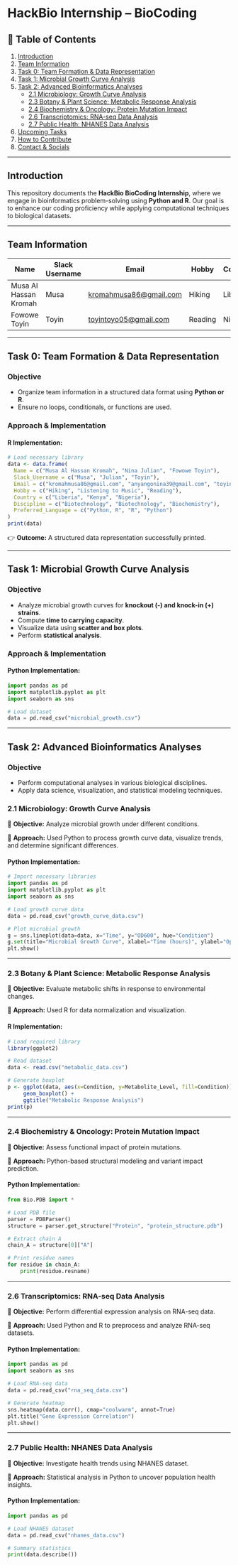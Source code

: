 # **HackBio Internship – BioCoding**

## **📌 Table of Contents**
1. [Introduction](#introduction)
2. [Team Information](#team-information)
3. [Task 0: Team Formation & Data Representation](#task-0-team-formation--data-representation)
4. [Task 1: Microbial Growth Curve Analysis](#task-1-microbial-growth-curve-analysis)
5. [Task 2: Advanced Bioinformatics Analyses](#task-2-advanced-bioinformatics-analyses)
   - [2.1 Microbiology: Growth Curve Analysis](#21-microbiology-growth-curve-analysis)
   - [2.3 Botany & Plant Science: Metabolic Response Analysis](#23-botany--plant-science-metabolic-response-analysis)
   - [2.4 Biochemistry & Oncology: Protein Mutation Impact](#24-biochemistry--oncology-protein-mutation-impact)
   - [2.6 Transcriptomics: RNA-seq Data Analysis](#26-transcriptomics-rna-seq-data-analysis)
   - [2.7 Public Health: NHANES Data Analysis](#27-public-health-nhanes-data-analysis)
6. [Upcoming Tasks](#upcoming-tasks)
7. [How to Contribute](#how-to-contribute)
8. [Contact & Socials](#contact--socials)

---

## **Introduction**
This repository documents the **HackBio BioCoding Internship**, where we engage in bioinformatics problem-solving using **Python and R**. Our goal is to enhance our coding proficiency while applying computational techniques to biological datasets.

---

## **Team Information**
| Name                     | Slack Username | Email                      | Hobby               | Country  | Discipline       | Preferred Language |
|--------------------------|---------------|----------------------------|----------------------|----------|-----------------|--------------------|
| Musa Al Hassan Kromah    | Musa          | kromahmusa86@gmail.com     | Hiking              | Liberia  | Biotechnology   | Python, R         |
| Fowowe Toyin             | Toyin         | toyintoyo05@gmail.com      | Reading             | Nigeria  | Biochemistry    | Python            |

---

## **Task 0: Team Formation & Data Representation**
### **Objective**
- Organize team information in a structured data format using **Python or R**.
- Ensure no loops, conditionals, or functions are used.

### **Approach & Implementation**
#### **R Implementation:**
```r
# Load necessary library
data <- data.frame(
  Name = c("Musa Al Hassan Kromah", "Nina Julian", "Fowowe Toyin"),
  Slack_Username = c("Musa", "Julian", "Toyin"),
  Email = c("kromahmusa86@gmail.com", "anyangonina39@gmail.com", "toyintoyo05@gmail.com"),
  Hobby = c("Hiking", "Listening to Music", "Reading"),
  Country = c("Liberia", "Kenya", "Nigeria"),
  Discipline = c("Biotechnology", "Biotechnology", "Biochemistry"),
  Preferred_Language = c("Python, R", "R", "Python")
)
print(data)
```

👉 **Outcome:** A structured data representation successfully printed.

---

## **Task 1: Microbial Growth Curve Analysis**
### **Objective**
- Analyze microbial growth curves for **knockout (-) and knock-in (+) strains**.
- Compute **time to carrying capacity**.
- Visualize data using **scatter and box plots**.
- Perform **statistical analysis**.

### **Approach & Implementation**
#### **Python Implementation:**
```python
import pandas as pd
import matplotlib.pyplot as plt
import seaborn as sns

# Load dataset
data = pd.read_csv("microbial_growth.csv")
```

---

## **Task 2: Advanced Bioinformatics Analyses**
### **Objective**
- Perform computational analyses in various biological disciplines.
- Apply data science, visualization, and statistical modeling techniques.

### **2.1 Microbiology: Growth Curve Analysis**
🔹 **Objective:** Analyze microbial growth under different conditions.

🔹 **Approach:** Used Python to process growth curve data, visualize trends, and determine significant differences.

#### **Python Implementation:**
```python
# Import necessary libraries
import pandas as pd
import matplotlib.pyplot as plt
import seaborn as sns

# Load growth curve data
data = pd.read_csv("growth_curve_data.csv")

# Plot microbial growth
g = sns.lineplot(data=data, x="Time", y="OD600", hue="Condition")
g.set(title="Microbial Growth Curve", xlabel="Time (hours)", ylabel="Optical Density (OD600)")
plt.show()
```

---

### **2.3 Botany & Plant Science: Metabolic Response Analysis**
🔹 **Objective:** Evaluate metabolic shifts in response to environmental changes.

🔹 **Approach:** Used R for data normalization and visualization.

#### **R Implementation:**
```r
# Load required library
library(ggplot2)

# Read dataset
data <- read.csv("metabolic_data.csv")

# Generate boxplot
p <- ggplot(data, aes(x=Condition, y=Metabolite_Level, fill=Condition)) +
     geom_boxplot() +
     ggtitle("Metabolic Response Analysis")
print(p)
```

---

### **2.4 Biochemistry & Oncology: Protein Mutation Impact**
🔹 **Objective:** Assess functional impact of protein mutations.

🔹 **Approach:** Python-based structural modeling and variant impact prediction.

#### **Python Implementation:**
```python
from Bio.PDB import *

# Load PDB file
parser = PDBParser()
structure = parser.get_structure("Protein", "protein_structure.pdb")

# Extract chain A
chain_A = structure[0]["A"]

# Print residue names
for residue in chain_A:
    print(residue.resname)
```

---

### **2.6 Transcriptomics: RNA-seq Data Analysis**
🔹 **Objective:** Perform differential expression analysis on RNA-seq data.

🔹 **Approach:** Used Python and R to preprocess and analyze RNA-seq datasets.

#### **Python Implementation:**
```python
import pandas as pd
import seaborn as sns

# Load RNA-seq data
data = pd.read_csv("rna_seq_data.csv")

# Generate heatmap
sns.heatmap(data.corr(), cmap="coolwarm", annot=True)
plt.title("Gene Expression Correlation")
plt.show()
```

---

### **2.7 Public Health: NHANES Data Analysis**
🔹 **Objective:** Investigate health trends using NHANES dataset.

🔹 **Approach:** Statistical analysis in Python to uncover population health insights.

#### **Python Implementation:**
```python
import pandas as pd

# Load NHANES dataset
data = pd.read_csv("nhanes_data.csv")

# Summary statistics
print(data.describe())
```

